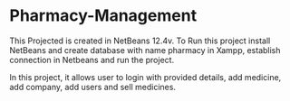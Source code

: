 # Pharmacy-Management

This Projected is created in NetBeans 12.4v.
To Run this project install NetBeans and create database with name pharmacy in Xampp, establish connection in Netbeans and run the project.

In this project, it allows user to login with provided details, add medicine, add company, add users and sell medicines.
